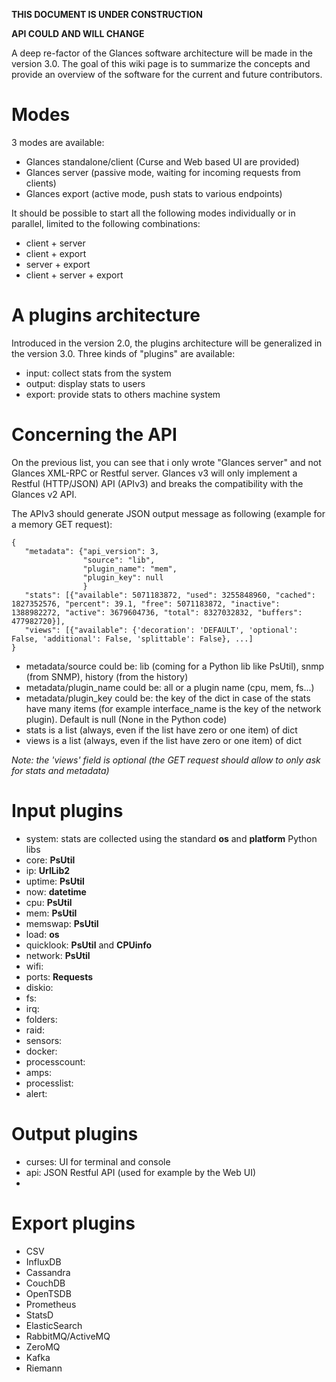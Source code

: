**THIS DOCUMENT IS UNDER CONSTRUCTION**

**API COULD AND WILL CHANGE**


A deep re-factor of the Glances software architecture will be made in the version 3.0. The goal of this wiki page is to summarize the concepts and provide an overview of the software for the current and future contributors.

# Modes

3 modes are available:
- Glances standalone/client (Curse and Web based UI are provided)
- Glances server (passive mode, waiting for incoming requests from clients)
- Glances export (active mode, push stats to various endpoints)

It should be possible to start all the following modes individually or in parallel, limited to the following combinations:

- client + server
- client + export
- server + export
- client + server + export

# A plugins architecture

Introduced in the version 2.0, the plugins architecture will be generalized in the version 3.0. Three kinds of "plugins" are available:

- input: collect stats from the system
- output: display stats to users
- export: provide stats to others machine system

# Concerning the API

On the previous list, you can see that i only wrote "Glances server" and not Glances XML-RPC or Restful server. Glances v3 will only implement a Restful (HTTP/JSON) API (APIv3) and breaks the compatibility with the Glances v2 API.

The APIv3 should generate JSON output message as following (example for a memory GET request):

```
{
   "metadata": {"api_version": 3,
                "source": "lib",
                "plugin_name": "mem",
                "plugin_key": null
                }
   "stats": [{"available": 5071183872, "used": 3255848960, "cached": 1827352576, "percent": 39.1, "free": 5071183872, "inactive": 1388982272, "active": 3679604736, "total": 8327032832, "buffers": 477982720}],
   "views": [{"available": {'decoration': 'DEFAULT', 'optional': False, 'additional': False, 'splittable': False}, ...]
}
```

* metadata/source could be: lib (coming for a Python lib like PsUtil), snmp (from SNMP), history (from the history)
* metadata/plugin_name could be: all or a plugin name (cpu, mem, fs...)
* metadata/plugin_key could be: the key of the dict in case of the stats have many items (for example interface_name is the key of the network plugin). Default is null (None in the Python code)
* stats is a list (always, even if the list have zero or one item) of dict 
* views is a list (always, even if the list have zero or one item) of dict

_Note: the 'views' field is optional (the GET request should allow to only ask for stats and metadata)_

# Input plugins

- system: stats are collected using the standard **os** and **platform** Python libs 
- core: **PsUtil**
- ip: **UrlLib2**
- uptime: **PsUtil**
- now: **datetime**
- cpu: **PsUtil**
- mem: **PsUtil**
- memswap: **PsUtil**
- load: **os**
- quicklook: **PsUtil** and **CPUinfo**
- network: **PsUtil**
- wifi:
- ports: **Requests**
- diskio:
- fs:
- irq:
- folders:
- raid:
- sensors:
- docker:
- processcount:
- amps:
- processlist:
- alert:

# Output plugins

- curses: UI for terminal and console
- api: JSON Restful API (used for example by the Web UI)
- 

# Export plugins

- CSV
- InfluxDB
- Cassandra
- CouchDB
- OpenTSDB
- Prometheus
- StatsD
- ElasticSearch
- RabbitMQ/ActiveMQ
- ZeroMQ
- Kafka
- Riemann